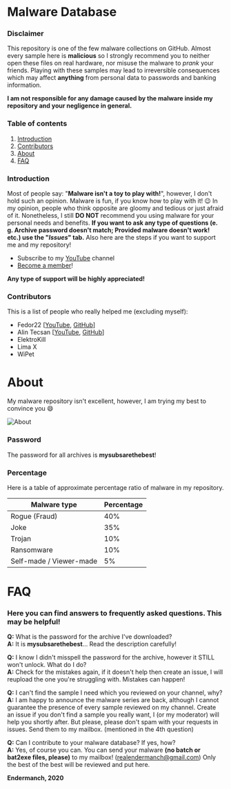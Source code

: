 # Malware Database
### Disclaimer
This repository is one of the few malware collections on GitHub. Almost every sample here is **malicious** so I strongly recommend you to neither open these files on real hardware, nor misuse the malware to *prank* your friends. Playing with these samples may lead to irreversible consequences which may affect **anything** from personal data to passwords and banking information.

**I am not responsible for any damage caused by the malware inside my repository and your negligence in general.**

### Table of contents
1. [Introduction](#introduction)
2. [Contributors](#contributors)
3. [About](#about)
4. [FAQ](#faq)

### Introduction
Most of people say: "**Malware isn't a toy to play with!**", however, I don't hold such an opinion. Malware is fun, if you know how to play with it! :wink: In my opinion, people who think opposite are gloomy and tedious or just afraid of it. Nonetheless, I still **DO NOT** recommend you using malware for your personal needs and benefits. **If you want to ask any type of questions (e. g. Archive password doesn't match; Provided malware doesn't work! etc.) use the "*Issues*" tab.** Also here are the steps if you want to support me and my repository!
* Subscribe to my [YouTube](https://malwat.ch/youtube) channel
* [Become a member](https://youtube.com/channel/UCWb-66XSFCV5vgKEbl22R6Q/join)!

**Any type of support will be highly appreciated!**

### Contributors
This is a list of people who really helped me (excluding myself):
* Fedor22 [[YouTube](https://youtube.com/channel/UCFB6WenBFAJqV-c2kZYYu5g), [GitHub](https://github.com/Fedor22)]
* Alin Tecsan [[YouTube](https://www.youtube.com/channel/UCfHTUGM0KxkUMBH5vD6u0-g), [GitHub](https://github.com/AlinResources)]
* ElektroKill
* Lima X
* WiPet

# About
My malware repository isn't excellent, however, I am trying my best to convince you :smile:

![About](https://malwat.ch/images/assets/malwareCollection.png)

### Password
The password for all archives is **mysubsarethebest**!

### Percentage
Here is a table of approximate percentage ratio of malware in my repository.

Malware type | Percentage
------------ | -------------
Rogue (Fraud) | 40%
Joke | 35%
Trojan | 10%
Ransomware | 10%
Self-made / Viewer-made | 5%

# FAQ
### Here you can find answers to frequently asked questions. This may be helpful!
**Q:** What is the password for the archive I've downloaded?  
**A:** It is **mysubsarethebest**... Read the description carefully!

**Q:** I know I didn't misspell the password for the archive, however it STILL won't unlock. What do I do?  
**A:** Check for the mistakes again, if it doesn't help then create an issue, I will reupload the one you're struggling with. Mistakes can happen!

**Q:** I can't find the sample I need which you reviewed on your channel, why?  
**A:** I am happy to announce the malware series are back, although I cannot guarantee the presence of every sample reviewed on my channel. Create an issue if you don't find a sample you really want, I (or my moderator) will help you shortly after. But please, please don't spam with your requests in issues. Send them to my mailbox. (mentioned in the 4th question)

**Q:** Can I contribute to your malware database? If yes, how?  
**A:** Yes, of course you can. You can send your malware **(no batch or bat2exe files, please)** to my mailbox! (realendermanch@gmail.com) Only the best of the best will be reviewed and put here.

**Endermanch, 2020**
